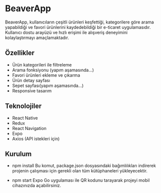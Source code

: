 # BeaverApp

BeaverApp, kullanıcıların çeşitli ürünleri keşfettiği, kategorilere göre arama yapabildiği ve favori ürünlerini kaydedebildiği bir e-ticaret uygulamasıdır. Kullanıcı dostu arayüzü ve hızlı erişimi ile alışveriş deneyimini kolaylaştırmayı amaçlamaktadır.

## Özellikler

- Ürün kategorileri ile filtreleme
- Arama fonksiyonu (yapım aşamasında...)
- Favori ürünleri ekleme ve çıkarma
- Ürün detay sayfası
- Sepet sayfası(yapım aşamasında...)
- Responsive tasarım

## Teknolojiler

- React Native
- Redux
- React Navigation
- Expo
- Axios (API istekleri için)

## Kurulum

- npm install
  Bu komut, package.json dosyasındaki bağımlılıkları indirerek projenin çalışması için gerekli olan tüm kütüphaneleri yükleyecektir.

- npm start
  Expo Go uygulaması ile QR kodunu tarayarak projeyi mobil cihazınızda açabilirsiniz.
